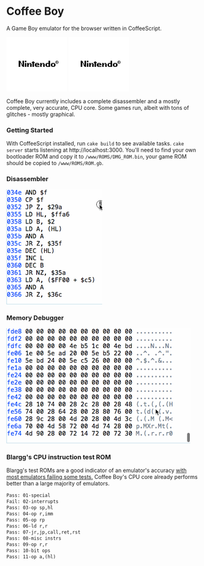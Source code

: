 Coffee Boy
==========

A Game Boy emulator for the browser written in CoffeeScript.

![tetris](assets/tetris.gif)
![zelda](assets/zelda.gif)

Coffee Boy currently includes a complete disassembler and a mostly complete, very accurate, CPU core. Some games run, albeit with tons of glitches - mostly graphical.

### Getting Started

With CoffeeScript installed, run ```cake build``` to see available tasks. `cake server` starts listening at http://localhost:3000. You'll need to find your own bootloader ROM and copy it to `/www/ROMS/DMG_ROM.bin`, your game ROM should be copied to `/www/ROMS/ROM.gb`.

### Disassembler

![disassembler](assets/disassembler.gif)

### Memory Debugger

![memory-debugger](assets/memory-debugger.gif)

### Blargg's CPU instruction test ROM

Blargg's test ROMs are a good indicator of an emulator's accuracy [with most emulators failing some tests.](http://gbdev.gg8.se/wiki/articles/Test_ROMs) Coffee Boy's CPU core already performs better than a large majority of emulators.

```
Pass: 01-special
Fail: 02-interrupts
Pass: 03-op sp,hl
Pass: 04-op r,imm
Pass: 05-op rp
Pass: 06-ld r,r
Pass: 07-jr,jp,call,ret,rst
Pass: 08-misc instrs
Pass: 09-op r,r
Pass: 10-bit ops
Pass: 11-op a,(hl)
```
